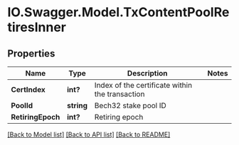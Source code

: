 # IO.Swagger.Model.TxContentPoolRetiresInner
## Properties

Name | Type | Description | Notes
------------ | ------------- | ------------- | -------------
**CertIndex** | **int?** | Index of the certificate within the transaction | 
**PoolId** | **string** | Bech32 stake pool ID | 
**RetiringEpoch** | **int?** | Retiring epoch | 

[[Back to Model list]](../README.md#documentation-for-models) [[Back to API list]](../README.md#documentation-for-api-endpoints) [[Back to README]](../README.md)

